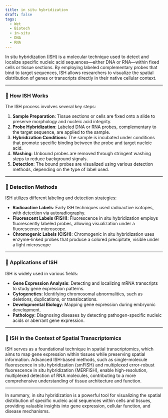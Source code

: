 ```yaml
---
title: in situ hybridization
draft: false
tags:
  - Wet
  - Biotech
  - in-situ
  - DNA
  - RNA
---
```


In situ hybridization (ISH) is a molecular technique used to detect and localize specific nucleic acid sequences—either DNA or RNA—within fixed cells or tissue sections. By employing labeled complementary probes that bind to target sequences, ISH allows researchers to visualize the spatial distribution of genes or transcripts directly in their native cellular context.

---

### 🔬 How ISH Works

The ISH process involves several key steps:

1. **Sample Preparation**: Tissue sections or cells are fixed onto a slide to preserve morphology and nucleic acid integrity.
2. **Probe Hybridization**: Labeled DNA or RNA probes, complementary to the target sequence, are applied to the sample.
3. **Hybridization Conditions**: The sample is incubated under conditions that promote specific binding between the probe and target nucleic acid.
4. **Washing**: Unbound probes are removed through stringent washing steps to reduce background signals.
5. **Detection**: The bound probes are visualized using various detection methods, depending on the type of label used.

---

### 🧪 Detection Methods

ISH utilizes different labeling and detection strategies:

- **Radioactive Labels**: Early ISH techniques used radioactive isotopes, with detection via autoradiography.
- **Fluorescent Labels (FISH)**: Fluorescence in situ hybridization employs fluorescently labeled probes, allowing visualization under a fluorescence microscope.
- **Chromogenic Labels (CISH)**: Chromogenic in situ hybridization uses enzyme-linked probes that produce a colored precipitate, visible under a light microscope
    

---

### 🧬 Applications of ISH

ISH is widely used in various fields:

- **Gene Expression Analysis**: Detecting and localizing mRNA transcripts to study gene expression patterns.
- **Cytogenetics**: Identifying chromosomal abnormalities, such as deletions, duplications, or translocations.
- **Developmental Biology**: Mapping gene expression during embryonic development.
- **Pathology**: Diagnosing diseases by detecting pathogen-specific nucleic acids or aberrant gene expression.

---

### 🧩 ISH in the Context of Spatial Transcriptomics

ISH serves as a foundational technique in spatial transcriptomics, which aims to map gene expression within tissues while preserving spatial information. Advanced ISH-based methods, such as single-molecule fluorescence in situ hybridization (smFISH) and multiplexed error-robust fluorescence in situ hybridization (MERFISH), enable high-resolution, multiplexed detection of RNA molecules, contributing to a more comprehensive understanding of tissue architecture and function.

---

In summary, in situ hybridization is a powerful tool for visualizing the spatial distribution of specific nucleic acid sequences within cells and tissues, providing valuable insights into gene expression, cellular function, and disease mechanisms.
